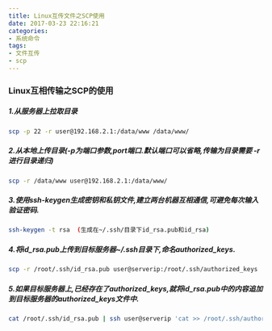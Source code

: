 ```yaml
---
title: Linux互传文件之SCP使用
date: 2017-03-23 22:16:21
categories:
- 系统命令
tags:
- 文件互传
- scp
---
```


### Linux互相传输之SCP的使用

##### 1.从服务器上拉取目录

   ```bash
scp -p 22 -r user@192.168.2.1:/data/www /data/www/
   ```

##### 2.从本地上传目录(-p为端口参数,port端口.默认端口可以省略,传输为目录需要 -r 进行目录递归)

```bash
scp -r /data/www user@192.168.2.1:/data/www/
```
##### 3.使用ssh-keygen生成密钥和私钥文件,建立两台机器互相通信,可避免每次输入验证密码.

```bash
ssh-keygen -t rsa  (生成在~/.ssh/目录下id_rsa.pub和id_rsa)
```
##### 4.将id_rsa.pub上传到目标服务器~/.ssh目录下,命名authorized_keys.

```bash
scp -r /root/.ssh/id_rsa.pub user@serverip:/root/.ssh/authorized_keys
```
##### 5.如果目标服务器上,已经存在了authorized_keys,就将id_rsa.pub中的内容追加到目标服务器的authorized_keys文件中.

```bash
cat /root/.ssh/id_rsa.pub | ssh user@serverip 'cat >> /root/.ssh/authorized_keys'
```

